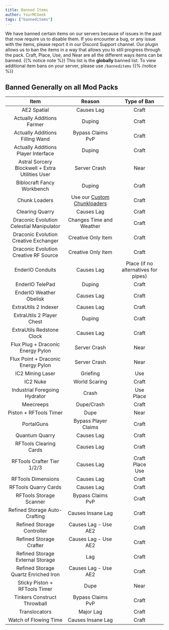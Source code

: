 ```yaml
---
title: Banned Items
author: YourMCGeek
tags: ["banneditems"]
---
```



We have banned certain items on our servers because of issues in the past that now require us to disable them. If you encounter a bug, or any issue with the items, please report it in our Discord Support channel. Our plugin allows us to ban the items in a way that allows you to still progress through the pack. Craft, Place, Use, and Near are all the different ways items can be banned. 
{{% notice note %}}
This list is the **globally** banned list. To view additional item bans on your server, please use ``/banneditems``
{{% /notice %}}

## Banned Generally on all Mod Packs
| Item                                            | Reason                                                     | Type of Ban                          |
| :-----:                                         | :--------------------------------------------------------: | :-----------:                        |
| AE2 Spatial                                     | Causes Lag                                                 | Craft                                |
| Actually Additions Farmer                       | Duping                                                     | Craft                                |
| Actually Additions Filling Wand                 | Bypass Claims<br>PvP                                       | Craft                                |
| Actually Additions Player Interface             | Duping                                                     | Craft                                |
| Astral Sorcery Blockwell + Extra Utilities User | Server Crash                                               | Near                                 |
| Biblocraft Fancy Workbench                      | Duping                                                     | Craft                                |
| Chunk Loaders                                   | Use our [Custom Chunkloaders](/home/guides/chunkloaders)   | Craft                                |
| Clearing Quarry                                 | Causes Lag                                                 | Craft                                |
| Draconic Evolution Celestial Manipulator        | Changes Time and Weather                                   | Craft                                |
| Draconic Evolution Creative Exchanger           | Creative Only Item                                         | Craft                                |
| Draconic Evolution Creative RF Source           | Creative Only Item                                         | Craft                                |
| EnderIO Conduits                                | Causes Lag                                                 | Place (if no alternatives for pipes) |
| EnderIO TelePad                                 | Duping                                                     | Craft                                |
| EnderIO Weather Obelisk                         | Causes Lag                                                 | Craft                                |
| ExtraUtils 2 Indexer                            | Causes Lag                                                 | Craft                                |
| ExtraUtils 2 Player Chest                       | Duping                                                     | Craft                                |
| ExtraUtils Redstone Clock                       | Causes Lag                                                 | Craft                                |
| Flux Plug + Draconic Energy Pylon               | Server Crash                                               | Near                                 |
| Flux Point + Draconic Energy Pylon              | Server Crash                                               | Near                                 |
| IC2 Mining Laser                                | Griefing                                                   | Use                                  |
| IC2 Nuke                                        | World Scaring                                              | Craft                                |
| Industrial Foregoing Hydrator                   | Crash                                                      | Use<br>Place                         |
| Meecreeps                                       | Dupe/Crash                                                 | Craft                                |
| Piston + RFTools Timer                          | Dupe                                                       | Near                                 |
| PortalGuns                                      | Bypass Player Claims                                       | Craft                                |
| Quantum Quarry                                  | Causes Lag                                                 | Craft                                |
| RFTools Clearing Cards                          | Causes Lag                                                 | Craft                                |
| RFTools Crafter Tier 1/2/3                      | Causes Lag                                                 | Craft<br>Place<br>Use                |
| RFTools Dimensions                              | Causes Lag                                                 | Craft                                |
| RFTools Quarry Cards                            | Causes Lag                                                 | Craft                                |
| RFTools Storage Scanner                         | Bypass Claims<br>PvP                                       | Craft                                |
| Refined Storage Auto-Crafting                   | Causes Insane Lag                                          | Craft                                |
| Refined Storage Controller                      | Causes Lag - Use AE2                                       | Craft                                |
| Refined Storage Crafter                         | Causes Lag - Use AE2                                       | Craft                                |
| Refined Storage External Storage                | Lag                                                        | Craft                                |
| Refined Storage Quartz Enriched Iron            | Causes Lag - Use AE2                                       | Craft                                |
| Sticky Piston + RFTools Timer                   | Dupe                                                       | Near                                 |
| Tinkers Construct Throwball                     | Bypass Claims<br>PvP                                       | Craft                                |
| Translocators                                   | Major Lag                                                  | Craft                                |
| Watch of Flowing Time                           | Causes Insane Lag                                          | Craft                                |
